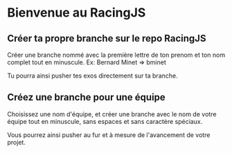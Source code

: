 # Bienvenue au RacingJS

## Créer ta propre branche sur le repo RacingJS

Créer une branche nommé avec la première lettre de ton prenom et ton nom complet tout en minuscule. Ex: Bernard Minet => bminet

Tu pourra ainsi pusher tes exos directement sur ta branche.

## Créez une branche pour une équipe

Choisissez une nom d'équipe, et créer une branche avec le nom de votre équipe tout en minuscule, sans espaces et sans caractère spéciaux.

Vous pourrez ainsi pusher au fur et à mesure de l'avancement de votre projet.